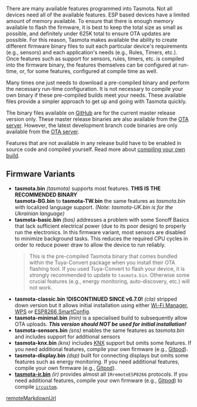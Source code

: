 There are many available features programmed into Tasmota. Not all devices need all of the available features. ESP based devices have a limited amount of memory available. To ensure that there is enough memory available to flash the firmware, it is best to keep the total size as small as possible, and definitely under 625K total to ensure OTA updates are possible. For this reason, Tasmota makes available the ability to create different firmware binary files to suit each particular device's requirements (e.g., sensors) and each application's needs (e.g., Rules, Timers, etc.). Once features such as support for sensors, rules, timers, etc. is compiled into the firmware binary, the features themselves can be configured at run-time, or, for some features, configured at compile time as well.

Many times one just needs to download a pre-compiled binary and perform the necessary run-time configuration. It is not necessary to compile your own binary if these pre-compiled builds meet your needs. These available files provide a simpler approach to get up and going with Tasmota quickly.

The binary files available on [GitHub](https://github.com/arendst/Tasmota/releases) are for the current master release version only. These master release binaries are also available from the [OTA server](http://thehackbox.org/tasmota/release/). However, the latest development branch code binaries are only available from the [OTA server](http://thehackbox.org/tasmota/).

Features that are not available in any release build have to be enabled in source code and compiled yourself. Read more about [compiling your own build](compile-your-build).

## Firmware Variants
- **tasmota.bin** *(tasmota)* supports most features. **THIS IS THE RECOMMENDED BINARY**  
  **tasmota-BG.bin** to **tasmota-TW.bin** the same features as _tasmota.bin_ with localized language support. *(Note: tasmota-UK.bin is for the Ukrainian language)*
- **tasmota-basic.bin** *(bas)* addresses a problem with some Sonoff Basics that lack sufficient electrical power (due to its poor design) to properly run the electronics. In this firmware variant, most sensors are disabled to minimize background tasks. This reduces the required CPU cycles in order to reduce power draw to allow the device to run reliably.
  >This is the pre-compiled Tasmota binary that comes bundled within the Tuya-Convert package when you install their OTA flashing tool. If you used Tuya-Convert to flash your device, it is strongly recommended to update to `tasmota.bin`. Otherwise some crucial features (e.g., energy monitoring, auto-discovery, etc.) will not work.
- **tasmota-classic.bin** **!DISCONTINUED SINCE v6.7.0!** *(cla)* stripped down version but it allows initial installation using either [Wi-Fi Manager](Initial-Configuration#configure-wi-fi), [WPS](https://en.wikipedia.org/wiki/Wi-Fi_Protected_Setup) or [ESP8266 SmartConfig](http://techiesms.com/iot-projects/now-no-need-enter-ssid-name-password-inside-code-esp8266-smart-config/).
- **tasmota-minimal.bin** *(min)* is a specialised build to subsequently allow OTA uploads. ***This version should NOT be used for initial installation!***
- **tasmota-sensors.bin** *(sns)* enables the same features as _tasmota.bin_ and includes support for additional sensors
- **tasmota-knx.bin** *(knx)* includes [KNX](KNX-Features) support but omits some features. If you need additional features, compile your own firmware (e.g., [Gitpod](Gitpod)).
- **tasmota-display.bin** *(dsp)* built for connecting displays but omits some features such as energy monitoring. If you need additional features, compile your own firmware (e.g., [Gitpod](Gitpod)).
- [**tasmota-ir.bin**](Tasmota-IR) *(ir)* provides almost all `IRremoteESP8266` protocols. If you need additional features, compile your own firmware (e.g., [Gitpod](Gitpod)) to compile [`ircustom`](Tasmota-IR).

[remoteMarkdownUrl](https://raw.githubusercontent.com/arendst/Tasmota/development/BUILDS.md)